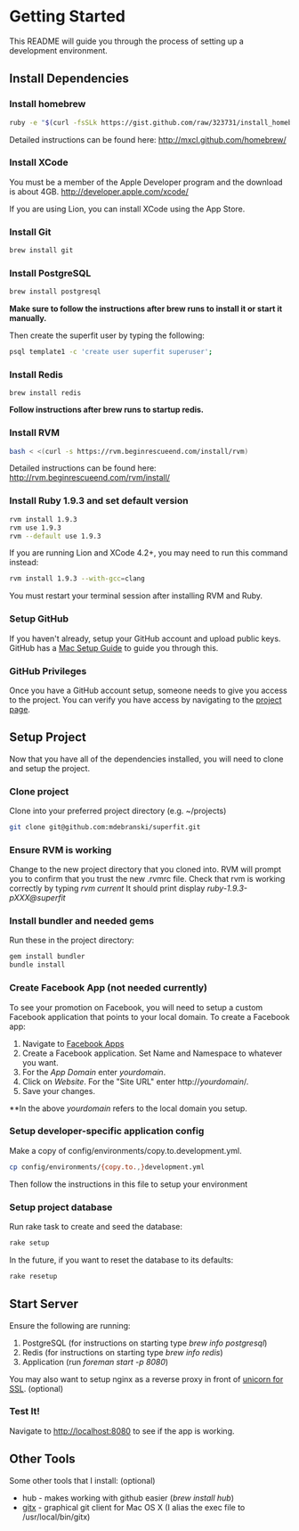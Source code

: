 # Getting Started

This README will guide you through the process of setting up a development environment.

## Install Dependencies

### Install homebrew
```sh
ruby -e "$(curl -fsSLk https://gist.github.com/raw/323731/install_homebrew.rb)"
```

Detailed instructions can be found here: <http://mxcl.github.com/homebrew/>

### Install XCode
You must be a member of the Apple Developer program and the download is about 4GB.
<http://developer.apple.com/xcode/>

If you are using Lion, you can install XCode using the App Store.

### Install Git
```sh
brew install git
```

### Install PostgreSQL
```sh
brew install postgresql
```

**Make sure to follow the instructions after brew runs to install it or start it manually.**

Then create the superfit user by typing the following:

```sh
psql template1 -c 'create user superfit superuser';
```

### Install Redis

```
brew install redis
```

**Follow instructions after brew runs to startup redis.**

### Install RVM
```sh
bash < <(curl -s https://rvm.beginrescueend.com/install/rvm)
```

Detailed instructions can be found here: <http://rvm.beginrescueend.com/rvm/install/>

### Install Ruby 1.9.3 and set default version
```sh
rvm install 1.9.3
rvm use 1.9.3
rvm --default use 1.9.3
```

If you are running Lion and XCode 4.2+, you may need to run this command instead:

```sh
rvm install 1.9.3 --with-gcc=clang
```

You must restart your terminal session after installing RVM and Ruby.

### Setup GitHub
If you haven't already, setup your GitHub account and upload public keys. GitHub has a [Mac Setup Guide](http://help.github.com/mac-set-up-git/) to guide you through this.

### GitHub Privileges
Once you have a GitHub account setup, someone needs to give you access to the project. You can verify you have access by navigating to the [project page](https://github.com/mdebranski/superfit).

## Setup Project

Now that you have all of the dependencies installed, you will need to clone and setup the project.

### Clone project
Clone into your preferred project directory (e.g. ~/projects)

```sh
git clone git@github.com:mdebranski/superfit.git
```

### Ensure RVM is working
Change to the new project directory that you cloned into. RVM will prompt you to confirm that you trust the new .rvmrc file.  Check that rvm is working correctly by typing _rvm current_  It should print display _ruby-1.9.3-pXXX@superfit_

### Install bundler and needed gems
Run these in the project directory:

```sh
gem install bundler
bundle install
```

### Create Facebook App (not needed currently)
To see your promotion on Facebook, you will need to setup a custom Facebook application that points to your local
domain. To create a Facebook app:

1. Navigate to [Facebook Apps](http://developers.facebook.com/apps)
2. Create a Facebook application. Set Name and Namespace to whatever you want.
3. For the _App Domain_ enter *yourdomain*.
4. Click on _Website_. For the "Site URL" enter http://*yourdomain*/.
8. Save your changes.

**In the above *yourdomain* refers to the local domain you setup.

### Setup developer-specific application config
Make a copy of config/environments/copy.to.development.yml.

```sh
cp config/environments/{copy.to.,}development.yml
```

Then follow the instructions in this file to setup your environment

### Setup project database
Run rake task to create and seed the database:

```sh
rake setup
```

In the future, if you want to reset the database to its defaults:

```sh
rake resetup
```

## Start Server

Ensure the following are running:

1. PostgreSQL (for instructions on starting type _brew info postgresql_)
2. Redis (for instructions on starting type _brew info redis_)
3. Application (run _foreman start -p 8080_)

You may also want to setup nginx as a reverse proxy in front of [unicorn for SSL](http://www.cyberciti.biz/faq/howto-linux-unix-setup-nginx-ssl-proxy/). (optional)

### Test It!
Navigate to <http://localhost:8080> to see if the app is working.

## Other Tools
Some other tools that I install: (optional)

-  hub - makes working with github easier (_brew install hub_)
-  [gitx](http://brotherbard.com/blog/2010/03/experimental-gitx-fork/) - graphical git client for Mac OS X (I alias the exec file to /usr/local/bin/gitx)
